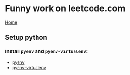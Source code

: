 # Funny work on leetcode.com

[Home](https://leetcode.com/problems/all/)

## Setup python

### Install `pyenv` and `pyenv-virtualenv`:

- [pyenv](https://github.com/pyenv/pyenv)
- [pyenv-virtualenv](https://github.com/pyenv/pyenv-virtualenv)